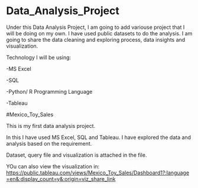 # Data_Analysis_Project

Under this Data Analysis Project, I am going to add variouse project that I will be doing on my own.
I have used public datasets to do the analysis. I am going to share the data cleaning and exploring process, data insights and visualization.

Technology I will be using:

-MS Excel

-SQL

-Python/ R Programming Language

-Tableau 



#Mexico_Toy_Sales

This is my first data analysis project.

In this I have used MS Excel, SQL and Tableau. I have explored the data and analysis based on the requirement.

Dataset, query file and visualization is attached in the file.

YOu can also view the visualization in: https://public.tableau.com/views/Mexico_Toy_Sales/Dashboard1?:language=en&:display_count=y&:origin=viz_share_link
